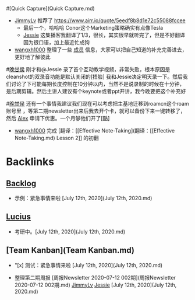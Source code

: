
#[Quick Capture](Quick Capture.md)
- [JimmyLv](JimmyLv.md)  推荐了 https://www.airr.io/quote/5eedf8b8d1e72c55088fccee
    - 最后一个，哈哈哈 Conor这个Marketing策略确实有点像Tesla
    - [Jessie](Jessie.md) 这集播客我翻译了1/3，很长，其实很早就听完了，但是不好翻译因为很口语，加上最近忙成狗
- [wangxh1000](wangxh1000.md) 整理了一些 [成员](成员.md) 信息，大家可以把自己知道的补充完善进去，更好地了解彼此

#[晚甘侯](晚甘侯.md) 刚才和@Jessie 录了首个互动教学视频，非常失败，根本原因是cleanshot的双录音功能是默认关闭的[捂脸] 我和Jessie决定明天录一下。然后我们讨论了下可能每期长度控制在10分钟以内，当然不是说录制的时候在十分钟，是后期剪辑。然后主讲人建议有个keynote或者ppt开讲，我今晚要把这个补充好

#[晚甘侯](晚甘侯.md) 还有一个事情我建议我们现在可以考虑把主基地迁移到roamcn这个roam账号里 ，等第二期newsletter出来后我去开个卡，就可以备份下来一键转移了，然后 [Alex](Alex.md) 申请下优惠。一个月够他们开了[酷]
- [wangxh1000](wangxh1000.md) 完成 [翻译：[[Effective Note-Taking](翻译：[[Effective Note-Taking.md) Lesson 2]] 的初翻

# Backlinks
## [Backlog](Backlog.md)
- 示例：紧急事情来啦 [July 12th, 2020](July 12th, 2020.md)

## [Lucius](Lucius.md)
- 考研中。[July 12th, 2020](July 12th, 2020.md)

## [Team Kanban](Team Kanban.md)
- "[x] 测试：紧急事情来啦 [July 12th, 2020](July 12th, 2020.md)

- 整理第二期周报 [周报Newsletter 2020-07-12 002期](周报Newsletter 2020-07-12 002期.md) [JimmyLv](JimmyLv.md) [Jessie](Jessie.md) [July 12th, 2020](July 12th, 2020.md)

